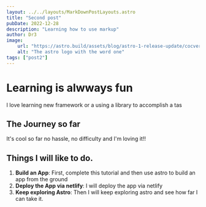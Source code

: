 ```yaml
---
layout: ../../layouts/MarkDownPostLayouts.astro
title: "Second post"
pubDate: 2022-12-28
description: "Learning how to use markup"
author: Dr3
image:
    url: "https://astro.build/assets/blog/astro-1-release-update/cocver.jpeg"
    alt: "The astro logo with the word one"
tags: ["post2"]
---
```


# Learning is alwways fun
I love learning new framework or a using a library to accomplish a tas
## The Journey so far
It's cool so far no hassle, no difficulty and I'm loving it!!
## Things I will like to do.
1. **Build an App**: First, complete this tutorial and then use astro to build an app from the ground
2. **Deploy the App via netlify**: I will deploy the app via netlify
3. **Keep exploring Astro**: Then I will keep exploring astro and see how far I can take it.
